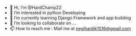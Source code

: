 - 👋 Hi, I’m @HardChamp22
- 👀 I’m interested in python Developing
- 🌱 I’m currently learning Django Framework and app building
- 💞️ I’m looking to collaborate on ...
- 📫 How to reach me : Mail me at negihardik1016@gmail.com

<!---
HardChamp22/HardChamp22 is a ✨ special ✨ repository because its `README.md` (this file) appears on your GitHub profile.
You can click the Preview link to take a look at your changes.
--->
